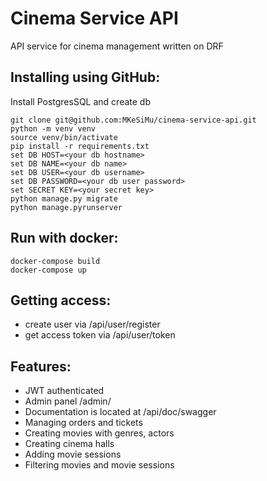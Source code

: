 # Cinema Service API

API service for cinema management written on DRF

## Installing using GitHub:

Install PostgresSQL and create db
```
git clone git@github.com:MKeSiMu/cinema-service-api.git
python -m venv venv
source venv/bin/activate
pip install -r requirements.txt
set DB HOST=<your db hostname>
set DB NAME=<your db name>
set DB USER=<your db username>
set DB PASSWORD=<your db user password>
set SECRET KEY=<your secret key>
python manage.py migrate
python manage.pyrunserver
```
## Run with docker:

```
docker-compose build
docker-compose up
```

## Getting access:

- create user via /api/user/register
- get access token via /api/user/token

## Features:

- JWT authenticated
- Admin panel /admin/
- Documentation is located at /api/doc/swagger
- Managing orders and tickets
- Creating movies with genres, actors
- Creating cinema halls
- Adding movie sessions
- Filtering movies and movie sessions

